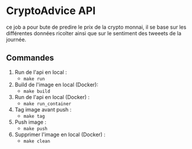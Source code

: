 # CryptoAdvice API 
ce job a pour bute de predire le prix de la crypto monnai, il se base sur les différentes données ricolter ainsi que sur le sentiment des tweeets de la journée. 

## Commandes
1. Run de l'api en local : 
    * `make run` 
2. Build de l'image en local (Docker):  
    * `make build` 
3. Run de l'api en local (Docker) : 
    * `make run_container`  
4. Tag image avant push :  
    * `make tag`  
5. Push image :  
    * `make push` 
6. Supprimer l'image en local (Docker) : 
    * `make clean`  
